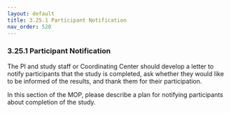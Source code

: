 ```yaml
---
layout: default
title: 3.25.1 Participant Notification
nav_order: 520
---
```


### 3.25.1 Participant Notification

The PI and study staff or Coordinating Center should develop a letter to
notify participants that the study is completed, ask whether they would
like to be informed of the results, and thank them for their
participation.

In this section of the MOP, please describe a plan for notifying
participants about completion of the study.

